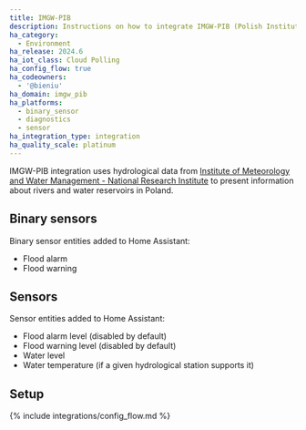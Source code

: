 ```yaml
---
title: IMGW-PIB
description: Instructions on how to integrate IMGW-PIB (Polish Institute of Meteorology and Water Management - National Research Institute) hydrological service within Home Assistant.
ha_category:
  - Environment
ha_release: 2024.6
ha_iot_class: Cloud Polling
ha_config_flow: true
ha_codeowners:
  - '@bieniu'
ha_domain: imgw_pib
ha_platforms:
  - binary_sensor
  - diagnostics
  - sensor
ha_integration_type: integration
ha_quality_scale: platinum
---
```


IMGW-PIB integration uses hydrological data from [Institute of Meteorology and Water Management - National Research Institute](https://hydro.imgw.pl) to present information about rivers and water reservoirs in Poland.

## Binary sensors

Binary sensor entities added to Home Assistant:

- Flood alarm
- Flood warning

## Sensors

Sensor entities added to Home Assistant:

- Flood alarm level (disabled by default)
- Flood warning level (disabled by default)
- Water level
- Water temperature (if a given hydrological station supports it)

## Setup

{% include integrations/config_flow.md %}
